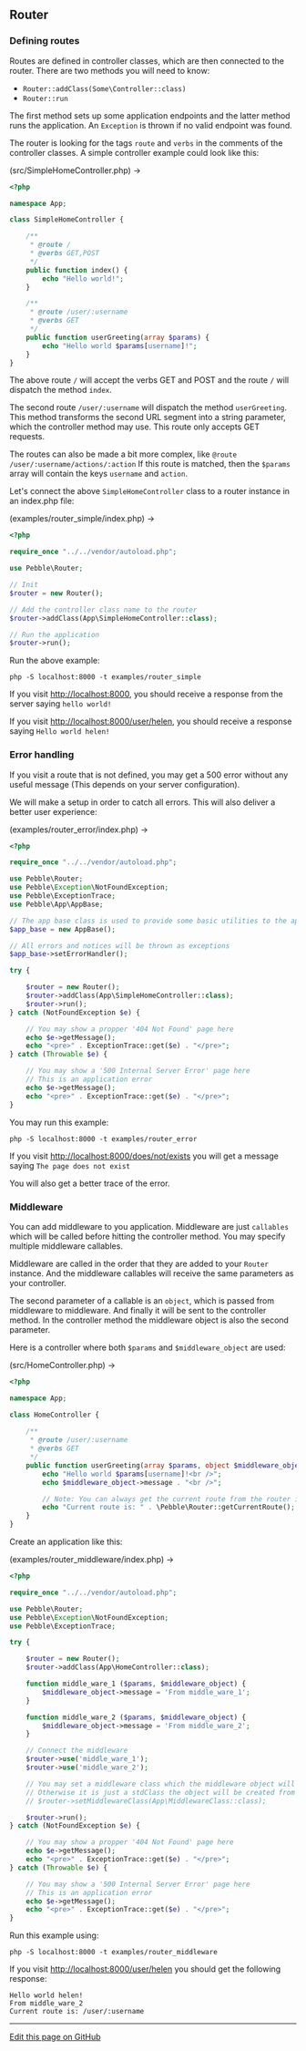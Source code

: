 ## Router

### Defining routes

Routes are defined in controller classes, which are then connected to the router.
There are two methods you will need to know: 

* `Router::addClass(Some\Controller::class)`
* `Router::run`

The first method sets up some application endpoints and the latter method runs the application. An 
`Exception` is thrown if no valid endpoint was found. 

The router is looking for the tags `route` and `verbs` in the comments 
of the controller classes. A simple controller example could look like this:

(src/SimpleHomeController.php) -&gt;

~~~php
<?php

namespace App;

class SimpleHomeController {

    /**
     * @route /
     * @verbs GET,POST
     */
    public function index() {
        echo "Hello world!";
    }

    /**
     * @route /user/:username
     * @verbs GET
     */
    public function userGreeting(array $params) {
        echo "Hello world $params[username]!";
    } 
}

~~~

The above route `/` will accept the verbs GET and POST and the route `/`
will dispatch the method `index`.

The second route `/user/:username` will dispatch the method `userGreeting`. 
This method transforms the second URL segment into a string parameter, 
which the controller method may use. This route only accepts GET requests.  

The routes can also be made a bit more complex, like `@route /user/:username/actions/:action`
If this route is matched, then the `$params` array will contain the keys `username` and `action`.

Let's connect the above `SimpleHomeController` class to a router instance in an index.php file: 

(examples/router_simple/index.php) -&gt;

~~~php
<?php

require_once "../../vendor/autoload.php";

use Pebble\Router;

// Init
$router = new Router();

// Add the controller class name to the router
$router->addClass(App\SimpleHomeController::class);

// Run the application
$router->run();
~~~

Run the above example:

    php -S localhost:8000 -t examples/router_simple

If you visit [http://localhost:8000](http://localhost:8000),
you should receive a response from the server saying `hello world!`

If you visit [http://localhost:8000/user/helen](http://localhost:8000/user/helen),
you should receive a response saying `Hello world helen!`

### Error handling

If you visit a route that is not defined, you may get a 500 error without any useful message
(This depends on your server configuration). 

We will make a setup in order to catch all errors. This will also 
deliver a better user experience:

(examples/router_error/index.php) -&gt;

~~~php
<?php

require_once "../../vendor/autoload.php";

use Pebble\Router;
use Pebble\Exception\NotFoundException;
use Pebble\ExceptionTrace;
use Pebble\App\AppBase;

// The app base class is used to provide some basic utilities to the app.
$app_base = new AppBase();

// All errors and notices will be thrown as exceptions
$app_base->setErrorHandler();

try {

    $router = new Router();
    $router->addClass(App\SimpleHomeController::class);
    $router->run();
} catch (NotFoundException $e) {

    // You may show a propper '404 Not Found' page here
    echo $e->getMessage();
    echo "<pre>" . ExceptionTrace::get($e) . "</pre>";
} catch (Throwable $e) {

    // You may show a '500 Internal Server Error' page here
    // This is an application error
    echo $e->getMessage();
    echo "<pre>" . ExceptionTrace::get($e) . "</pre>";
}

~~~

You may run this example:

    php -S localhost:8000 -t examples/router_error

If you visit [http://localhost:8000/does/not/exists](http://localhost:8000/does/not/exists) 
you will get a message saying `The page does not exist`

You will also get a better trace of the error. 

### Middleware

You can add middleware to you application. Middleware are just `callables` 
which will be called before hitting the controller method. 
You may specify multiple middleware callables. 

Middleware are called in the order that they are added to your `Router` instance. 
And the middleware callables will receive the same parameters as your controller.

The second parameter of a callable is an `object`, which is passed from middleware to middleware.
And finally it will be sent to the controller method. In the controller method 
the middleware object is also the second parameter.

Here is a controller where both `$params` and `$middleware_object` are used: 

(src/HomeController.php) -&gt;

~~~php
<?php

namespace App;

class HomeController {
    
    /**
     * @route /user/:username
     * @verbs GET
     */
    public function userGreeting(array $params, object $middleware_object) {
        echo "Hello world $params[username]!<br />";
        echo $middleware_object->message . "<br />";

        // Note: You can always get the current route from the router if you need to. 
        echo "Current route is: " . \Pebble\Router::getCurrentRoute();
    }   
}

~~~

Create an application like this: 

(examples/router_middleware/index.php) -&gt;

~~~php
<?php

require_once "../../vendor/autoload.php";

use Pebble\Router;
use Pebble\Exception\NotFoundException;
use Pebble\ExceptionTrace;

try {

    $router = new Router();
    $router->addClass(App\HomeController::class);

    function middle_ware_1 ($params, $middleware_object) {
        $middleware_object->message = 'From middle_ware_1';
    }

    function middle_ware_2 ($params, $middleware_object) {
        $middleware_object->message = 'From middle_ware_2';
    }

    // Connect the middleware
    $router->use('middle_ware_1');
    $router->use('middle_ware_2');

    // You may set a middleware class which the middleware object will be created from
    // Otherwise it is just a stdClass the object will be created from
    // $router->setMiddlewareClass(App\MiddlewareClass::class);

    $router->run();
} catch (NotFoundException $e) {

    // You may show a propper '404 Not Found' page here
    echo $e->getMessage();
    echo "<pre>" . ExceptionTrace::get($e) . "</pre>";
} catch (Throwable $e) {

    // You may show a '500 Internal Server Error' page here
    // This is an application error
    echo $e->getMessage();
    echo "<pre>" . ExceptionTrace::get($e) . "</pre>";
}

~~~

Run this example using:

    php -S localhost:8000 -t examples/router_middleware

If you visit [http://localhost:8000/user/helen](http://localhost:8000/user/helen)
you should get the following response: 

    Hello world helen!
    From middle_ware_2
    Current route is: /user/:username

<hr /><a href='https://github.com/diversen/pebble-framework-docs/blob/main/src-docs/100-Router.md'>Edit this page on GitHub</a>